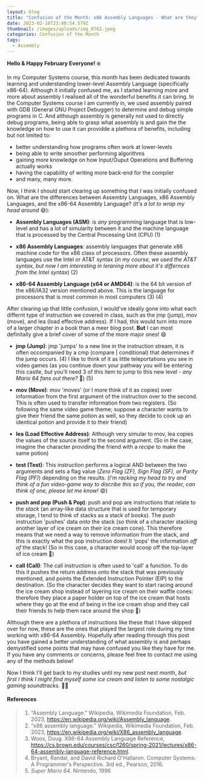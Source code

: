 ```yaml
---
layout: blog
title: "Confusion of the Month: x86 Assembly Languages - What are they?"
date: 2023-02-16T23:40:54.579Z
thumbnail: /images/uploads/img_0762.jpeg
categories: Confusion of the Month
tags:
  - Assembly
---
```

**Hello & Happy February Everyone!** :snowflake:

In my Computer Systems course, this month has been dedicated towards learning and understanding lower-level Assembly Language (specifically x86-64). Although it initially confused me, as I started learning more and more about assembly I realised all of the wonderful benefits it can bring. In the Computer Systems course I am currently in, we used assembly paired with GDB (General GNU Project Debugger) to determine and debug simple programs in C. And although assembly is generally not used to directly debug programs, being able to grasp what assembly is and gain the the knowledge on how to use it can providde a plethora of benefits, including but not limited to:
- better understanding how programs often work at lower-levels
- being able to write smoother performing algorithms
- gaining more knowledge on how Input/Ouput Operations and Buffering actually works
- having the capability of writing more back-end for the compiler
- and many, many more.

Now, I think I should start clearing up something that *I* was initially confused on. What are the differences between Assembly Languages, x86 Assembly Languages, and the x86-64 Assembly Language? (*It's a lot to wrap my head around* :sweat_smile:):

- **Assembly Languages (ASM)**: is *any* programming language that is low-level and has a lot of simularity between it and the machine language that is processed by the Central Processing Unit (CPU) (1)

- **x86 Assembly Languages**: assembly languages that generate x86 machine code for the x86 class of processors. Often these assembly languages use the Intel or AT&T syntax (*in my course, we used the AT&T syntax, but now I am interesting in leraning more about it's differnces from the Intel syntax*) (2)

- **x86-64 Assembly Language (x64 or AMD64)**: is the 64 bit version of the x86/IA32 version mentioned above. This is the language for processors that is most common in most computers (3) (4)

After clearing up that little confusion, I would've ideally gone into what each differnt type of instruction we covered in class, such as the jmp (jump), mov (move), and lea (load effective address). If I had, this would turn into more of a larger chapter in a book than a meer blog post. **But** I can most definitally give a brief cover of some of the more major ones! :smile:

- **jmp (Jump)**: jmp 'jumps' to a new line in the instruction stream, it is often occompanied by a cmp (compare | conditional) that determines if the jump occurs. (4) I like to think of it as little teleportations you see in video games (as you continue down your pathway you will be entering this castle, *but* you'll need 3 of this item to jump to this new level - *any Mario 64 fans out there?* :european_castle:) (5)

- **mov (Move)**: mov 'moves' (or I more think of it as copies) over information from the first argument of the instruction over to the second. This is often used to transfer information from two registers. (So following the same video game theme; suppose a character wants to give their friend the same potion as well, so they decide to cook up an identical potion and provide it to their friend) 

- **lea (Load Effective Address)**: Although very simular to mov, lea copies the values of the source itself to the second argument. (So in the case, imagine the character providing the friend with a *recipe* to make the same potion)

- **test (Test)**: This instruction performs a logical AND between the two arguments and sets a flag value (*Zero Flag (ZF), Sign Flag (SF), or Parity Flag (PF)*) depending on the results. (*I'm racking my head to try and think of a fun video-game way to discribe this so if you, the reader, can think of one, please let me know!* :smile:)

- **push and pop (Push & Pop)**: push and pop are instructions that relate to the *stack* (an array-like data structure that is used for temporary storage, I tend to think of stacks as a stack of books). The push instruction 'pushes' data *onto* the stack (so think of a character stacking another layer of ice cream on their ice cream cone). This therefore means that we need a way to remove information from the stack, and this is exactly what the pop instruction does! It 'pops' the information *off of* the stack! (So in this case, a character would scoop off the top-layer of ice cream :icecream:)

- **call (Call)**: The call instruction is often used to 'call' a function. To do this it pushes the return address onto the stack that was previously mentioned, and points the Extended Instruction Pointer (EIP) to the destination. (So the character decides they want to start racing around the ice cream shop instead of layering ice cream on their waffle cones: therefore they place a paper holder on top of the ice cream that hosts where they go at the end of being in the ice cream shop and they call their friends to help them race around the shop :checkered_flag:)

Although there are a plethora of instructions like these that I have skipped over for now, these are the ones that played the largest role during my time working with x86-64 Assembly. Hopefully after reading through this post you have gained a better understanding of what assembly is and perhaps demystified some points that may have confused you like they have for me. If you have any comments or concerns, please feel free to contact me using any of the methods below!

Now I think I'll get back to my studies until my new post next month, *but first I think I might find myself some ice cream and listen to some nostalgic gaming soundtracks*. :ice_cream::space_invader:

#### References

> 1. “Assembly Language.” Wikipedia, Wikimedia Foundation, Feb. 2023, https://en.wikipedia.org/wiki/Assembly_language. 
> 2. “x86 assembly language.” Wikipedia, Wikimedia Foundation, Feb. 2023, https://en.wikipedia.org/wiki/X86_assembly_language. 
> 3. Woos, Doug. X86-64 Assembly Language Reference, https://cs.brown.edu/courses/csci1260/spring-2021/lectures/x86-64-assembly-language-reference.html. 
> 4. Bryant, Randal, and David Richard O'Hallaron. Computer Systems: A Programmer's Perspective. 3rd ed., Pearson, 2016. 
> 5. *Super Mario 64*. Nintendo, 1996